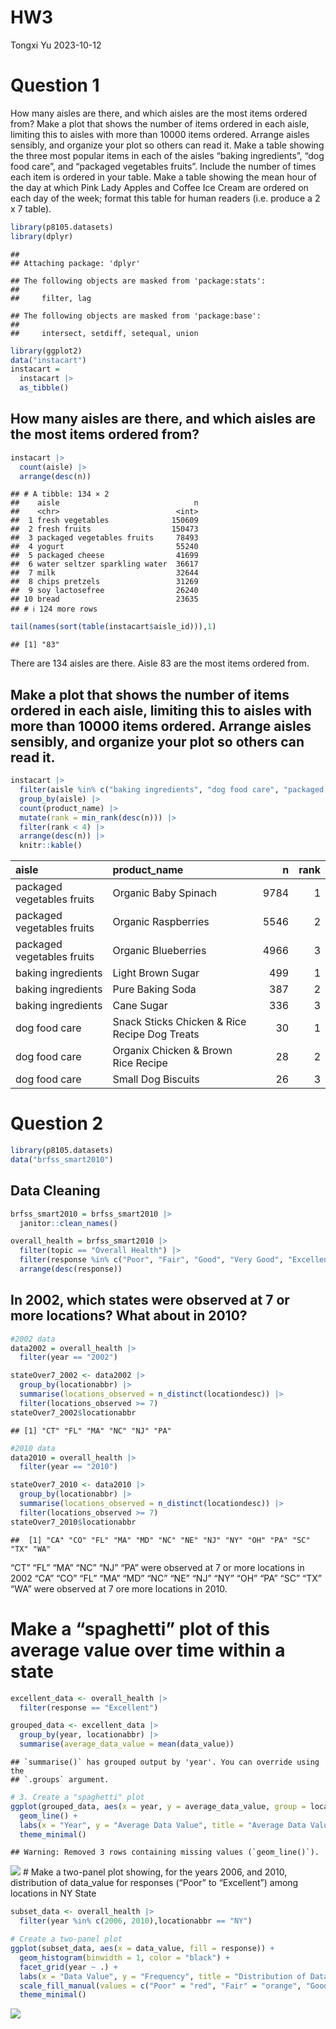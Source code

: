 HW3
================
Tongxi Yu
2023-10-12

# Question 1

How many aisles are there, and which aisles are the most items ordered
from? Make a plot that shows the number of items ordered in each aisle,
limiting this to aisles with more than 10000 items ordered. Arrange
aisles sensibly, and organize your plot so others can read it. Make a
table showing the three most popular items in each of the aisles “baking
ingredients”, “dog food care”, and “packaged vegetables fruits”. Include
the number of times each item is ordered in your table. Make a table
showing the mean hour of the day at which Pink Lady Apples and Coffee
Ice Cream are ordered on each day of the week; format this table for
human readers (i.e. produce a 2 x 7 table).

``` r
library(p8105.datasets)
library(dplyr)
```

    ## 
    ## Attaching package: 'dplyr'

    ## The following objects are masked from 'package:stats':
    ## 
    ##     filter, lag

    ## The following objects are masked from 'package:base':
    ## 
    ##     intersect, setdiff, setequal, union

``` r
library(ggplot2)
data("instacart")
instacart = 
  instacart |> 
  as_tibble()
```

## How many aisles are there, and which aisles are the most items ordered from?

``` r
instacart |> 
  count(aisle) |> 
  arrange(desc(n))
```

    ## # A tibble: 134 × 2
    ##    aisle                              n
    ##    <chr>                          <int>
    ##  1 fresh vegetables              150609
    ##  2 fresh fruits                  150473
    ##  3 packaged vegetables fruits     78493
    ##  4 yogurt                         55240
    ##  5 packaged cheese                41699
    ##  6 water seltzer sparkling water  36617
    ##  7 milk                           32644
    ##  8 chips pretzels                 31269
    ##  9 soy lactosefree                26240
    ## 10 bread                          23635
    ## # ℹ 124 more rows

``` r
tail(names(sort(table(instacart$aisle_id))),1)
```

    ## [1] "83"

There are 134 aisles are there. Aisle 83 are the most items ordered
from.

## Make a plot that shows the number of items ordered in each aisle, limiting this to aisles with more than 10000 items ordered. Arrange aisles sensibly, and organize your plot so others can read it.

``` r
instacart |> 
  filter(aisle %in% c("baking ingredients", "dog food care", "packaged vegetables fruits")) |>
  group_by(aisle) |> 
  count(product_name) |> 
  mutate(rank = min_rank(desc(n))) |> 
  filter(rank < 4) |> 
  arrange(desc(n)) |>
  knitr::kable()
```

| aisle                      | product_name                                  |    n | rank |
|:---------------------------|:----------------------------------------------|-----:|-----:|
| packaged vegetables fruits | Organic Baby Spinach                          | 9784 |    1 |
| packaged vegetables fruits | Organic Raspberries                           | 5546 |    2 |
| packaged vegetables fruits | Organic Blueberries                           | 4966 |    3 |
| baking ingredients         | Light Brown Sugar                             |  499 |    1 |
| baking ingredients         | Pure Baking Soda                              |  387 |    2 |
| baking ingredients         | Cane Sugar                                    |  336 |    3 |
| dog food care              | Snack Sticks Chicken & Rice Recipe Dog Treats |   30 |    1 |
| dog food care              | Organix Chicken & Brown Rice Recipe           |   28 |    2 |
| dog food care              | Small Dog Biscuits                            |   26 |    3 |

# Question 2

``` r
library(p8105.datasets)
data("brfss_smart2010")
```

## Data Cleaning

``` r
brfss_smart2010 = brfss_smart2010 |>
  janitor::clean_names()

overall_health = brfss_smart2010 |>
  filter(topic == "Overall Health") |>
  filter(response %in% c("Poor", "Fair", "Good", "Very Good", "Excellent")) |>
  arrange(desc(response))
```

## In 2002, which states were observed at 7 or more locations? What about in 2010?

``` r
#2002 data
data2002 = overall_health |>
  filter(year == "2002") 

stateOver7_2002 <- data2002 |>
  group_by(locationabbr) |>
  summarise(locations_observed = n_distinct(locationdesc)) |>
  filter(locations_observed >= 7)
stateOver7_2002$locationabbr
```

    ## [1] "CT" "FL" "MA" "NC" "NJ" "PA"

``` r
#2010 data
data2010 = overall_health |>
  filter(year == "2010") 

stateOver7_2010 <- data2010 |>
  group_by(locationabbr) |>
  summarise(locations_observed = n_distinct(locationdesc)) |>
  filter(locations_observed >= 7)
stateOver7_2010$locationabbr
```

    ##  [1] "CA" "CO" "FL" "MA" "MD" "NC" "NE" "NJ" "NY" "OH" "PA" "SC" "TX" "WA"

“CT” “FL” “MA” “NC” “NJ” “PA” were observed at 7 or more locations in
2002 “CA” “CO” “FL” “MA” “MD” “NC” “NE” “NJ” “NY” “OH” “PA” “SC” “TX”
“WA” were observed at 7 ore more locations in 2010.

# Make a “spaghetti” plot of this average value over time within a state

``` r
excellent_data <- overall_health |>
  filter(response == "Excellent")

grouped_data <- excellent_data |>
  group_by(year, locationabbr) |>
  summarise(average_data_value = mean(data_value))
```

    ## `summarise()` has grouped output by 'year'. You can override using the
    ## `.groups` argument.

``` r
# 3. Create a "spaghetti" plot
ggplot(grouped_data, aes(x = year, y = average_data_value, group = locationabbr, color = locationabbr)) +
  geom_line() +
  labs(x = "Year", y = "Average Data Value", title = "Average Data Value Over Time by State (Excellent Responses)") +
  theme_minimal()
```

    ## Warning: Removed 3 rows containing missing values (`geom_line()`).

![](HW3_files/figure-gfm/unnamed-chunk-7-1.png)<!-- --> \# Make a
two-panel plot showing, for the years 2006, and 2010, distribution of
data_value for responses (“Poor” to “Excellent”) among locations in NY
State

``` r
subset_data <- overall_health |>
  filter(year %in% c(2006, 2010),locationabbr == "NY")

# Create a two-panel plot
ggplot(subset_data, aes(x = data_value, fill = response)) +
  geom_histogram(binwidth = 1, color = "black") +
  facet_grid(year ~ .) +
  labs(x = "Data Value", y = "Frequency", title = "Distribution of Data Value in NY State (In 2006 and 2010)") +
  scale_fill_manual(values = c("Poor" = "red", "Fair" = "orange", "Good" = "yellow", "Very Good" = "green", "Excellent" = "blue")) +
  theme_minimal()
```

![](HW3_files/figure-gfm/unnamed-chunk-8-1.png)<!-- -->

